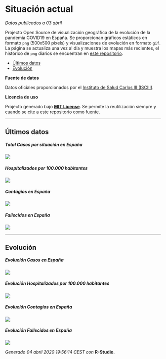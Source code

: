 Situación actual
================

*Datos publicados a 03 abril*

Projecto Open Source de visualización geográfica de la evolución de la
pandemia COVID19 en España. Se proporcionan gráficos estáticos en
formato `png` (500x500 pixels) y visualizaciones de evolución en formato
`gif`. La página se actualiza una vez al día y muestra los mapas más
recientes, el histórico de `png` diarios se encuentran en [este
repositorio](https://github.com/dieghernan/COVID19/tree/master/pngs).

  - [Últimos datos](#últimos-datos)
  - [Evolución](#evolución)

**Fuente de datos**

Datos oficiales proporcionados por el [Instituto de Salud Carlos III
(ISCIII)](https://covid19.isciii.es/).

**Licencia de uso**

Projecto generado bajo [**MIT License**](./LICENSE). Se permite la
reutilización siempre y cuando se cite a este repositorio como fuente.

-----

## Últimos datos

##### Total Casos por situación en España

![](./figs/CasosAct.png)

##### Hospitalizados por 100.000 habitantes

![](./figs/RatioHospAct.png)

##### Contagios en España

![](./figs/ContagiosAct.png)

##### Fallecidos en España

![](./figs/FallecidosAct.png)

-----

## Evolución

##### Evolución Casos en España

![](./figs/Casos.gif)

##### Evolución Hospitalizados por 100.000 habitantes

![](./figs/RatioHosp.gif)

##### Evolución Contagios en España

![](./figs/Contagios.gif)

##### Evolución Fallecidos en España

![](./figs/Fallecidos.gif)

*Generado 04 abril 2020 19:56:14 CEST con* **R-Studio**.
